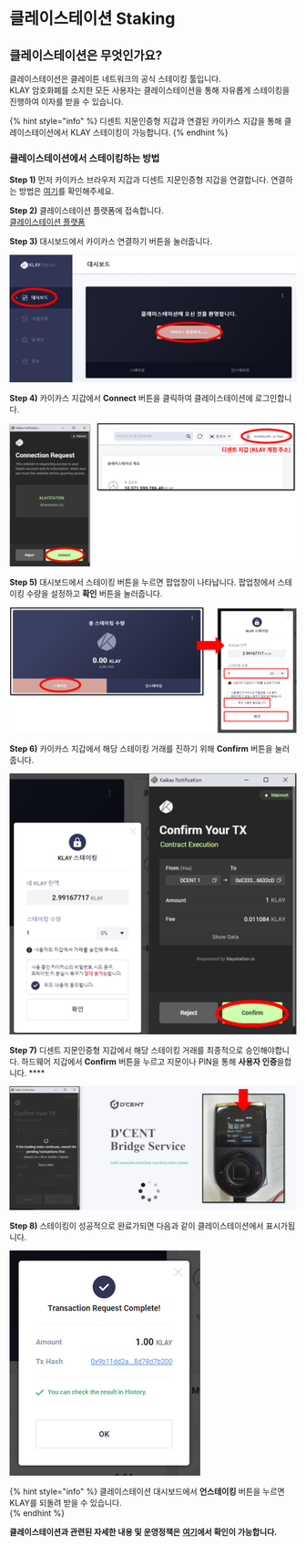 # 클레이스테이션 Staking

## 클레이스테이션은 무엇인가요?

클레이스테이션은 클레이튼 네트워크의 공식 스테이킹 툴입니다.  
KLAY 암호화폐를 소지한 모든 사용자는 클레이스테이션을 통해 자유롭게 스테이킹을 진행하여 이자를 받을 수 있습니다. 

{% hint style="info" %}
디센트 지문인증형 지갑과 연결된 카이카스 지갑을 통해 클레이스테이션에서  KLAY 스테이킹이 가능합니다. 
{% endhint %}

### 클레이스테이션에서 스테이킹하는 방법 

**Step 1\)** 먼저 카이카스 브라우저 지갑과 디센트 지문인증형 지갑을 연결합니다. 연결하는 방법은 [여기](https://userguide.dcentwallet.com/v/kr/external-service/kaikas)를 확인해주세요.

**Step 2\)** 클레이스테이션 플랫폼에 접속합니다.  
[클레이스테이션 플랫폼](https://klaystation.io/dashboard)

**Step 3\)** 대시보드에서 카이카스 연결하기 버튼을 눌러줍니다.

![](../.gitbook/assets/klaystation-2_kr.png)

**Step 4\)** 카이카스 지갑에서 **Connect** 버튼을 클릭하여 클레이스테이션에 로그인합니다. 

![](../.gitbook/assets/klaystation-4.png)

**Step 5\)** 대시보드에서 스테이킹 버튼을 누르면 팝업창이 나타납니다. 팝업창에서 스테이킹 수량을 설정하고 **확인** 버튼을 눌러줍니다.

![](../.gitbook/assets/klaystation-6%20%281%29.png)

**Step 6\)** 카이카스 지갑에서 해당 스테이킹 거래를 진하기 위해 **Confirm** 버튼을 눌러줍니다.

![](../.gitbook/assets/klaystation-8.png)

**Step 7\)** 디센트 지문인증형 지갑에서 해당 스테이킹 거래를 최종적으로 승인해야합니다. 하드웨어 지갑에서 **Confirm** 버튼을 누르고 지문이나 PIN을 통해 **사용자 인증**을합니다.  ****

![](../.gitbook/assets/klaystation-9.png)

**Step 8\)** 스테이킹이 성공적으로 완료가되면 다음과 같이 클레이스테이션에서 표시가됩니다.

![](../.gitbook/assets/klaystation-10.png)

{% hint style="info" %}
클레이스테이션 대시보드에서 **언스테이킹** 버튼을 누르면 KLAY를 되돌려 받을 수 있습니다.   
{% endhint %}

**클레이스테이션과 관련된 자세한 내용 및 운영정책은** [**여기**](https://klaystation.io/)**에서 확인이 가능합니다.**

